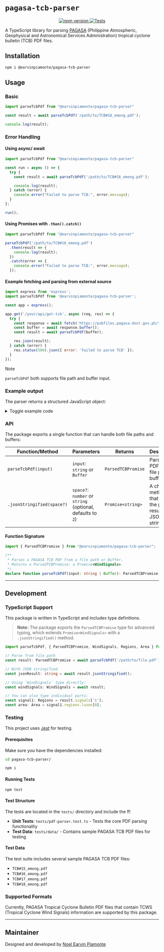 # `pagasa-tcb-parser`

<p align="center">
    <a href="https://www.npmjs.com/package/@earvinpiamonte/pagasa-tcb-parser">
        <img src="https://img.shields.io/npm/v/@earvinpiamonte/pagasa-tcb-parser.svg" alt="npm version">
    </a>
    <a href="https://github.com/earvinpiamonte/pagasa-tcb-parser/actions/workflows/tests.yml">
        <img src="https://github.com/earvinpiamonte/pagasa-tcb-parser/actions/workflows/tests.yml/badge.svg" alt="Tests">
    </a>
</p>

A TypeScript library for parsing [PAGASA](https://www.pagasa.dost.gov.ph/) (Philippine Atmospheric, Geophysical and Astronomical Services Administration) tropical cyclone bulletin (TCB) PDF files.

## Installation

```bash
npm i @earvinpiamonte/pagasa-tcb-parser
```

## Usage

### Basic

```javascript
import parseTcbPdf from "@earvinpiamonte/pagasa-tcb-parser"

const result = await parseTcbPdf('/path/to/TCB#16_emong.pdf');

console.log(result);
```

### Error Handling

#### Using async/ await

```javascript
import parseTcbPdf from "@earvinpiamonte/pagasa-tcb-parser"

const run = async () => {
  try {
    const result = await parseTcbPdf('/path/to/TCB#16_emong.pdf');

    console.log(result);
  } catch (error) {
    console.error("Failed to parse TCB:", error.message);
  }
};

run();
```

#### Using Promises with `.then().catch()`

```javascript
import parseTcbPdf from "@earvinpiamonte/pagasa-tcb-parser"

parseTcbPdf('/path/to/TCB#16_emong.pdf')
  .then(result => {
    console.log(result);
  })
  .catch(error => {
    console.error("Failed to parse TCB:", error.message);
  });
```

#### Example fetching and parsing from external source

```javascript
import express from 'express';
import parseTcbPdf from '@earvinpiamonte/pagasa-tcb-parser';

const app = express();

app.get('/your/api/get-tcb', async (req, res) => {
  try {
    const response = await fetch('https://pubfiles.pagasa.dost.gov.ph/tamss/weather/bulletin/TCB%2316_emong.pdf');
    const buffer = await response.buffer();
    const result = await parseTcbPdf(buffer);

    res.json(result);
  } catch (error) {
    res.status(500).json({ error: 'Failed to parse TCB' });
  }
});
```

> [!NOTE]
> `parseTcbPdf` both supports file path and buffer input.

### Example output

The parser returns a structured JavaScript object:

<details>
<summary>Toggle example code</summary>

```json
{
  "signals": {
    "1": {
      "regions": {
        "luzon": [
          {
            "name": "Ilocos Norte",
            "parts": [
              "rest"
            ]
          },
          {
            "name": "Ilocos Sur",
            "parts": [
              "northern"
            ],
            "locals": [
              "Gregorio del Pilar",
              "Magsingal",
              "San Esteban",
              "Banayoyo",
              "Burgos",
              "City of Candon",
              "Santiago",
              "San Vicente",
              "Santa Catalina",
              "Lidlidda",
              "Nagbukel",
              "Sinait",
              "Sigay",
              "San Ildefonso",
              "Galimuyod",
              "Quirino",
              "City of Vigan",
              "San Emilio",
              "Cabugao",
              "Caoayan",
              "San Juan",
              "Santa",
              "Bantay",
              "Santo Domingo",
              "Santa Maria",
              "Narvacan",
              "Salcedo",
              "Cervantes"
            ]
          },
          {
            "name": "Abra"
          },
          {
            "name": "Apayao",
            "parts": [
              "rest"
            ]
          },
          {
            "name": "Kalinga"
          },
          {
            "name": "Mountain Province"
          },
          {
            "name": "Cagayan",
            "parts": [
              "rest",
              "mainland"
            ]
          },
          {
            "name": "Isabela",
            "parts": [
              "northern"
            ],
            "locals": [
              "Quirino",
              "Mallig",
              "Quezon",
              "Delfin Albano",
              "Tumauini",
              "Maconacon",
              "San Pablo",
              "Santa Maria",
              "Cabagan",
              "Santo Tomas",
              "Roxas",
              "San Manuel"
            ]
          }
        ],
        "visayas": [],
        "mindanao": []
      }
    },
    "2": {
      "regions": {
        "luzon": [
          {
            "name": "Ilocos Norte",
            "parts": [
              "northern"
            ],
            "locals": [
              "Dumalneg",
              "Pagudpud",
              "Adams",
              "Burgos",
              "Bangui"
            ]
          },
          {
            "name": "Apayao",
            "parts": [
              "northern"
            ],
            "locals": [
              "Calanasan",
              "Luna",
              "Santa Marcela"
            ]
          },
          {
            "name": "Batanes"
          },
          {
            "name": "Babuyan Islands"
          },
          {
            "name": "Cagayan",
            "parts": [
              "northwestern",
              "mainland"
            ],
            "locals": [
              "Camalaniugan",
              "Buguey",
              "Aparri",
              "Allacapan",
              "Ballesteros",
              "Abulug",
              "Pamplona",
              "Claveria",
              "Sanchez-Mira",
              "Santa Praxedes"
            ]
          }
        ],
        "visayas": [],
        "mindanao": []
      }
    }
  }
}
```

</details>

### API

The package exports a single function that can handle both file paths and buffers:

| Function/Method | Parameters | Returns | Description |
|-----------------|------------|---------|-------------|
| `parseTcbPdf(input)` | `input`: `string` or `Buffer` | `ParsedTCBPromise` | Parses a PDF from a file path or buffer. |
| `.jsonStringified(space?)` | `space?`: `number` or `string` (optional, defaults to `2`) | `Promise<string>` | A chainable method that returns the parsed result as a JSON string. |

#### Function Signature

```typescript
import { ParsedTCBPromise } from "@earvinpiamonte/pagasa-tcb-parser";

/**
 * Parses a PAGASA TCB PDF from a file path or Buffer.
 * Returns a ParsedTCBPromise: a Promise<WindSignals>.
 */
declare function parseTcbPdf(input: string | Buffer): ParsedTCBPromise;
```

---

## Development

### TypeScript Support

This package is written in TypeScript and includes type definitions.

> **Note:** The package exports the `ParsedTCBPromise` type for advanced typing, which extends `Promise<WindSignals>` with a `.jsonStringified()` method.

```typescript
import parseTcbPdf, { ParsedTCBPromise, WindSignals, Regions, Area } from "@earvinpiamonte/pagasa-tcb-parser";

// Parse from file path
const result: ParsedTCBPromise = await parseTcbPdf('/path/to/file.pdf');

// With JSON stringified
const jsonResult: string = await result.jsonStringified();

// Using `WindSignals` type directly:
const windSignals: WindSignals = await result;

// You can also type individual parts:
const signal1: Regions = result.signals['1'];
const area: Area = signal1.regions.luzon[0];
```

### Testing

This project uses [Jest](https://jestjs.io) for testing.

#### Prerequisites

Make sure you have the dependencies installed:

```bash
cd pagasa-tcb-parser/
```

```bash
npm i
```

#### Running Tests

```bash
npm test
```

#### Test Structure

The tests are located in the `tests/` directory and include the ff:

- **Unit Tests**: `tests/pdf-parser.test.ts` - Tests the core PDF parsing functionality
- **Test Data**: `tests/data/` - Contains sample PAGASA TCB PDF files for testing

#### Test Data

The test suite includes several sample PAGASA TCB PDF files:
- `TCB#15_emong.pdf`
- `TCB#16_emong.pdf`
- `TCB#17_emong.pdf`
- `TCB#18_emong.pdf`

### Supported Formats

Currently, PAGASA Tropical Cyclone Bulletin PDF files that contain TCWS (Tropical Cyclone Wind Signals) information are supported by this package.

---

## Maintainer

Designed and developed by [Noel Earvin Piamonte](https://earv.in)
